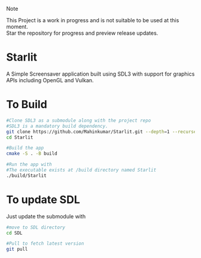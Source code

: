 > [!NOTE]  
> This Project is a work in progress and is not suitable to be used at this moment.<br>
> Star the repository for progress and preview release updates.

# Starlit
A Simple Screensaver application built using SDL3 with support for graphics APIs including OpenGL and Vulkan.

# To Build
```bash
#Clone SDL3 as a submodule along with the project repo
#SDL3 is a mandatory build dependency.
git clone https://github.com/Mahinkumar/Starlit.git --depth=1 --recurse-submodules
cd Starlit

#Build the app
cmake -S . -B build

#Run the app with
#The executable exists at /build directory named Starlit
./build/Starlit
```

# To update SDL

Just update the submodule with
```bash
#move to SDL directory
cd SDL

#Pull to fetch latest version
git pull
```
